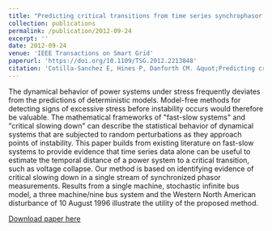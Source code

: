 ```yaml
---
title: "Predicting critical transitions from time series synchrophasor data"
collection: publications
permalink: /publication/2012-09-24
excerpt: ''
date: 2012-09-24
venue: 'IEEE Transactions on Smart Grid'
paperurl: 'https://doi.org/10.1109/TSG.2012.2213848'
citation: 'Cotilla-Sanchez E, Hines P, Danforth CM. &quot;Predicting critical transitions from time series synchrophasor data.&quot; <i>IEEE Transactions on Smart Grid</i>. 3(4):1832-1840 (2012)'
---
```


The dynamical behavior of power systems under stress frequently deviates from the predictions of deterministic models. Model-free methods for detecting signs of excessive stress before instability occurs would therefore be valuable. The mathematical frameworks of "fast-slow systems" and "critical slowing down" can describe the statistical behavior of dynamical systems that are subjected to random perturbations as they approach points of instability. This paper builds from existing literature on fast-slow systems to provide evidence that time series data alone can be useful to estimate the temporal distance of a power system to a critical transition, such as voltage collapse. Our method is based on identifying evidence of critical slowing down in a single stream of synchronized phasor measurements. Results from a single machine, stochastic infinite bus model, a three machine/nine bus system and the Western North American disturbance of 10 August 1996 illustrate the utility of the proposed method.

[Download paper here](https://doi.org/10.1109/TSG.2012.2213848)
